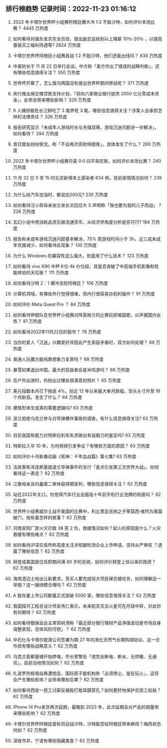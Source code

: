 
## 排行榜趋势 记录时间：2022-11-23 01:16:12
  
  1. 2022 年卡塔尔世界杯小组赛阿根廷爆大冷 1:2 不敌沙特，如何评价本场比赛？ 4445 万热度
    
  2. 如何看待刘强东发京东全员信，提出副总监级别以上降薪 10％-20％ ，以提高基层员工福利待遇等? 2824 万热度
    
  3. 卡塔尔世界杯阿根廷小组赛首战 1:2 不敌沙特，他们还能出线吗？ 838 万热度
    
  4. 中美防长于 11 月 22 日举行会谈，中方称「美方作出了错误的战略判断」，还有哪些信息值得关注？ 550 万热度
    
  5. 世界杯开幕了，怎么俄乌两国没有提出世界杯期间停战呢？ 371 万热度
    
  6. 央行推出保交楼贷款支持计划，「将向六家商业银行提供 2000 亿元零成本资金」，此举会带来哪些影响？ 329 万热度
    
  7. 9 人捕捞极危长江鲟吃了 3 尾养死 3 尾，哪些信息值得关注？涉案人会承担怎样的法律责任？ 326 万热度
    
  8. 报告研究显示「未成年人游戏时长与充值双降，游戏沉迷问题进一步解决」，如何看待？ 294 万热度
    
  9. 昔日盟友纷纷倒戈，称「不会再次资助特朗普」，具体发生了什么？ 260 万热度
    
  10. 2022 年卡塔尔世界杯小组赛丹麦 0:0 闷平突尼斯，如何评价本场比赛？ 240 万热度
    
  11. 11 月 22 日 0 至 15 时北京新增本土感染者 634 例，目前疫情情况如何？ 235 万热度
    
  12. 为什么给汽车加油时，都说加200元? 230 万热度
    
  13. 如何看待汪小菲母亲张兰发长文回应大 S 声明称「我也要为我的儿子而战」？ 228 万热度
    
  14. 玄幻小说中用消耗品灵石做流通货币，从经济学角度分析是否可行? 184 万热度
    
  15. 报告称未成年游戏沉迷问题基本解决，75% 周游戏时间小于 3h，近三成未成年充值减少，如何看待此现象？ 130 万热度
    
  16. 为什么 Windows 的兼容性这么强大，到底用了什么技术？ 123 万热度
    
  17. 如何看待 vivo X90 中杯卡位 4k 价位段，其是否突破了中高端手机影像和性能体验的天花板？ 111 万热度
    
  18. 如何看待沙特 2：1 爆冷击败阿根廷？ 106 万热度
    
  19. 计算机领域，有哪些外行觉得很难，但内行很容易办到的操作？ 91 万热度
    
  20. 如何评价 Meta Quest Pro ？ 84 万热度
    
  21. 如何看待伊朗队在世界杯小组赛对阵英格兰的比赛前拒唱国歌，以声援国内女性？ 81 万热度
    
  22. 如何看待2022年11月22日的股市？ 78 万热度
    
  23. 当你的爱人「沉迷」兴趣爱好并因此产生家庭矛盾时，双方如何处理？ 69 万热度
    
  24. 普通人玩魔方能纯靠想象力复原吗？ 68 万热度
    
  25. 暴雪如果退出中国，最大的受益者会是米哈游吗？ 66 万热度
    
  26. 在户外出游时，你拍出过哪些很满意的照片？ 65 万热度
    
  27. 美元指数本月已下挫逾 4%，创近 12 年以来最大单月跌幅，空头头寸升至 16 个月新高，发生了什么？ 64 万热度
    
  28. 建筑形体生成真的需要逻辑吗? 63 万热度
    
  29. 波兰拒绝乌克兰参与对导弹爆炸事故的调查，有什么信息值得关注? 63 万热度
    
  30. 目前我国有能力对特斯拉刹车失灵做出有说服力的鉴定吗? 63 万热度
    
  31. 特斯拉入华 10 年，为何频频引发争议？有哪些方面的原因？ 63 万热度
    
  32. 如何评价十月新番动画《死神：千年血战篇》第七集? 63 万热度
    
  33. 法政客称泽连斯基就波兰导弹事件的言行「差点引发第三次世界大战」，如何看待这一表态？ 62 万热度
    
  34. 江歌母亲诉刘鑫案二审休庭择期宣判，哪些信息值得关注？ 62 万热度
    
  35. 站在2022年关口，你觉得汽车行业会面临十年前手机行业洗牌的局面吗？ 62 万热度
    
  36. 世界杯小组赛威尔士战平美国的比赛中，利比里亚总统之子蒂莫西·维阿为美国破门，他有着怎样的故事？ 62 万热度
    
  37. 河南安阳厂房火灾已致 38 死 2 伤，救援情况如何？起火的原因是什么？火灾救援有哪些难点？ 62 万热度
    
  38. 如何看待沪深交易所称高度关注涉核酸检测企业上市申请，坚持从严审核 ？透露了哪些信息？ 62 万热度
    
  39. 拜登成美国首位任职期间满 80 岁的总统，如何评价拜登上任以来的政绩？ 62 万热度
    
  40. 海南澄迈土地出让新要求，竞买人要完成恒大项目保交楼任务，如何理解这一举措？这一捆绑模合理吗？ 62 万热度
    
  41. A 股存量上市公司数量正式突破 5000 家，哪些信息值得关注？ 62 万热度
    
  42. 我国探月工程总设计师吴伟仁表示，未来航天员去火星可在月球中转，对此你有何期待？ 62 万热度
    
  43. 如何看待银保监会主席郭树清称「最近部分银行理财产品净值波动是市场自身调整表现，总体风险可控」？ 62 万热度
    
  44. 中石化与卡塔尔能源公司签署为期 27 年的液化天然气长期购销协议，这一合作具有哪些战略意义？ 62 万热度
    
  45. 乌克兰首都基辅开始停电，市长曾警告「或完全断电、断水、无供暖、无通讯」，目前当地情况如何？ 62 万热度
    
  46. 扎波罗热核电站再遭炮击，国际原子能机构称「必须停止，是在玩火」，这将会产生哪些影响？会带来哪些后果？ 62 万热度
    
  47. 如何看待西安一民工讨薪反被殴打致耳膜穿孔？如何更好地保护农民工权益？ 62 万热度
    
  48. iPhone 14 Pro发货再次延期，最晚到 2023 年，此次延期会对产品的销量带来哪些影响？ 62 万热度
    
  49. 卡塔尔世界杯阿根廷首轮将迎战沙特，沙特能否给阿根廷带来麻烦？梅西状态何如？ 62 万热度
    
  50. 深夜市井，宁波有哪些隐藏美食？ 62 万热度
    